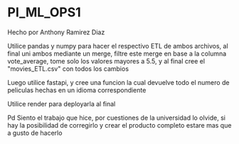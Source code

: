 # PI_ML_OPS1


Hecho por Anthony Ramirez Diaz

Utilice pandas y numpy para hacer el respectivo ETL de ambos archivos, al final uni ambos mediante un merge, filtre este merge en base a la columna vote_average, tome solo los valores mayores a 5.5, y al final cree el "movies_ETL.csv" con todos los cambios

Luego utilice fastapi, y cree una funcion la cual devuelve todo el numero de peliculas hechas en un idioma correspondiente

Utilice render para deployarla al final

Pd Siento el trabajo que hice, por cuestiones de la universidad lo olvide, si hay la posibilidad de corregirlo y crear el producto completo estare mas que a gusto de hacerlo
